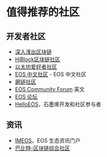 # 值得推荐的社区

## 开发者社区
 
* [深入浅出区块链](https://learnblockchain.cn)
* [HiBlock区块链社区](https://hiblock.one/)
* [以太坊爱好者社区](http://ethfans.org/)
* [EOS 中文社区](https://eosfans.io) - EOS 中文社区
* [磨链社区](http://mochain.cc/)
* [EOS Community Forum](https://eosforum.org) 英文
* [EOS 论坛](https://www.eos.top)
* [HelloEOS](https://www.helloeos.one)，石墨烯开发和社区参与者


## 资讯

* [IMEOS](https://imeos.one/app)，EOS 生态资讯门户
* [巴比特-区块链综合社区](http://8btc.com/)



